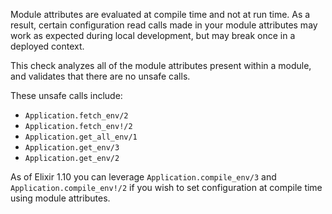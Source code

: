 Module attributes are evaluated at compile time and not at run time. As
a result, certain configuration read calls made in your module attributes
may work as expected during local development, but may break once in a
deployed context.

This check analyzes all of the module attributes present within a module,
and validates that there are no unsafe calls.

These unsafe calls include:

- `Application.fetch_env/2`
- `Application.fetch_env!/2`
- `Application.get_all_env/1`
- `Application.get_env/3`
- `Application.get_env/2`

As of Elixir 1.10 you can leverage `Application.compile_env/3` and
`Application.compile_env!/2` if you wish to set configuration at
compile time using module attributes.
